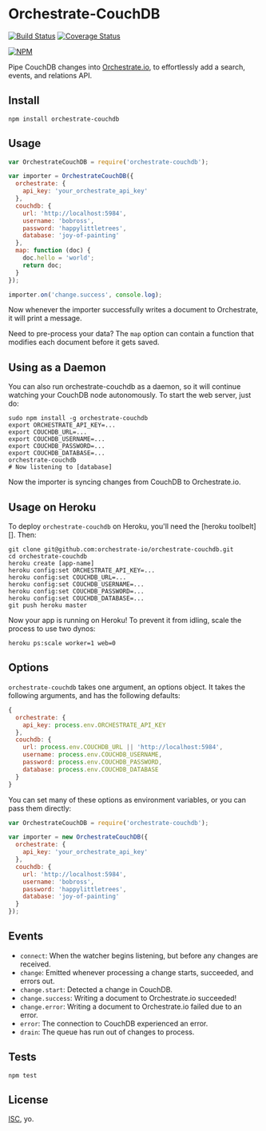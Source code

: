 # Orchestrate-CouchDB

[![Build Status](https://travis-ci.org/orchestrate-io/orchestrate-couchdb.svg)](https://travis-ci.org/orchestrate-io/orchestrate-couchdb)
[![Coverage Status](https://coveralls.io/repos/orchestrate-io/orchestrate-couchdb/badge.png)](https://coveralls.io/r/orchestrate-io/orchestrate-couchdb)

[![NPM](https://nodei.co/npm/orchestrate-couchdb.png)](https://nodei.co/npm/orchestrate-couchdb/)

Pipe CouchDB changes into [Orchestrate.io][], to effortlessly add a search, events, and relations API.

## Install

    npm install orchestrate-couchdb

## Usage

```javascript
var OrchestrateCouchDB = require('orchestrate-couchdb');

var importer = OrchestrateCouchDB({
  orchestrate: {
    api_key: 'your_orchestrate_api_key'
  },
  couchdb: {
    url: 'http://localhost:5984',
    username: 'bobross',
    password: 'happylittletrees',
    database: 'joy-of-painting'
  },
  map: function (doc) {
    doc.hello = 'world';
    return doc;
  }
});

importer.on('change.success', console.log);
```

Now whenever the importer successfully writes a document to Orchestrate, it will print a message.

Need to pre-process your data? The `map` option can contain a function that modifies each document before it gets saved.

## Using as a Daemon

You can also run orchestrate-couchdb as a daemon, so it will continue watching your CouchDB node autonomously. To start the web server, just do:

    sudo npm install -g orchestrate-couchdb
    export ORCHESTRATE_API_KEY=...
    export COUCHDB_URL=...
    export COUCHDB_USERNAME=...
    export COUCHDB_PASSWORD=...
    export COUCHDB_DATABASE=...
    orchestrate-couchdb
    # Now listening to [database]

Now the importer is syncing changes from CouchDB to Orchestrate.io.

## Usage on Heroku

To deploy `orchestrate-couchdb` on Heroku, you'll need the [heroku toolbelt][]. Then:

    git clone git@github.com:orchestrate-io/orchestrate-couchdb.git
    cd orchestrate-couchdb
    heroku create [app-name]
    heroku config:set ORCHESTRATE_API_KEY=...
    heroku config:set COUCHDB_URL=...
    heroku config:set COUCHDB_USERNAME=...
    heroku config:set COUCHDB_PASSWORD=...
    heroku config:set COUCHDB_DATABASE=...
    git push heroku master

Now your app is running on Heroku! To prevent it from idling, scale the process to use two dynos:

    heroku ps:scale worker=1 web=0

## Options

`orchestrate-couchdb` takes one argument, an options object. It takes the following arguments, and has the following defaults:

```javascript
{  
  orchestrate: {
    api_key: process.env.ORCHESTRATE_API_KEY
  },
  couchdb: {
    url: process.env.COUCHDB_URL || 'http://localhost:5984',
    username: process.env.COUCHDB_USERNAME,
    password: process.env.COUCHDB_PASSWORD,
    database: process.env.COUCHDB_DATABASE
  }
}
```

You can set many of these options as environment variables, or you can pass them directly:

```javascript
var OrchestrateCouchDB = require('orchestrate-couchdb');

var importer = new OrchestrateCouchDB({
  orchestrate: {
    api_key: 'your_orchestrate_api_key'
  },
  couchdb: {
    url: 'http://localhost:5984',
    username: 'bobross',
    password: 'happylittletrees',
    database: 'joy-of-painting'
  }
});
```

## Events

* `connect`: When the watcher begins listening, but before any changes are received.
* `change`: Emitted whenever processing a change starts, succeeded, and errors out.
* `change.start`: Detected a change in CouchDB.
* `change.success`: Writing a document to Orchestrate.io succeeded!
* `change.error`: Writing a document to Orchestrate.io failed due to an error.
* `error`: The connection to CouchDB experienced an error.
* `drain`: The queue has run out of changes to process.

## Tests

    npm test

## License

[ISC][], yo.

[Orchestrate.io]: https://orchestrate.io/
[ISC]: http://opensource.org/licenses/ISC
